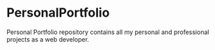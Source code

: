 # PersonalPortfolio
Personal Portfolio repository contains all my personal and professional projects as a web developer.
